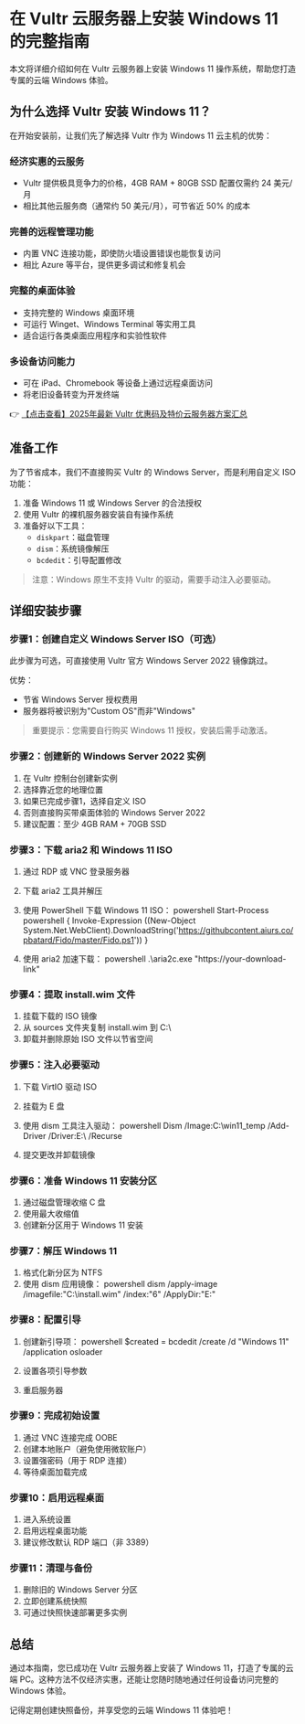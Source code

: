# 在 Vultr 云服务器上安装 Windows 11 的完整指南

本文将详细介绍如何在 Vultr 云服务器上安装 Windows 11 操作系统，帮助您打造专属的云端 Windows 体验。

## 为什么选择 Vultr 安装 Windows 11？

在开始安装前，让我们先了解选择 Vultr 作为 Windows 11 云主机的优势：

### 经济实惠的云服务
- Vultr 提供极具竞争力的价格，4GB RAM + 80GB SSD 配置仅需约 24 美元/月
- 相比其他云服务商（通常约 50 美元/月），可节省近 50% 的成本

### 完善的远程管理功能
- 内置 VNC 连接功能，即使防火墙设置错误也能恢复访问
- 相比 Azure 等平台，提供更多调试和修复机会

### 完整的桌面体验
- 支持完整的 Windows 桌面环境
- 可运行 Winget、Windows Terminal 等实用工具
- 适合运行各类桌面应用程序和实验性软件

### 多设备访问能力
- 可在 iPad、Chromebook 等设备上通过远程桌面访问
- 将老旧设备转变为开发终端

👉 [【点击查看】2025年最新 Vultr 优惠码及特价云服务器方案汇总](https://bit.ly/VuLtr)

## 准备工作

为了节省成本，我们不直接购买 Vultr 的 Windows Server，而是利用自定义 ISO 功能：

1. 准备 Windows 11 或 Windows Server 的合法授权
2. 使用 Vultr 的裸机服务器安装自有操作系统
3. 准备好以下工具：
   - `diskpart`：磁盘管理
   - `dism`：系统镜像解压
   - `bcdedit`：引导配置修改

> 注意：Windows 原生不支持 Vultr 的驱动，需要手动注入必要驱动。

## 详细安装步骤

### 步骤1：创建自定义 Windows Server ISO（可选）

此步骤为可选，可直接使用 Vultr 官方 Windows Server 2022 镜像跳过。

优势：
- 节省 Windows Server 授权费用
- 服务器将被识别为"Custom OS"而非"Windows"

> 重要提示：您需要自行购买 Windows 11 授权，安装后需手动激活。

### 步骤2：创建新的 Windows Server 2022 实例

1. 在 Vultr 控制台创建新实例
2. 选择靠近您的地理位置
3. 如果已完成步骤1，选择自定义 ISO
4. 否则直接购买带桌面体验的 Windows Server 2022
5. 建议配置：至少 4GB RAM + 70GB SSD

### 步骤3：下载 aria2 和 Windows 11 ISO

1. 通过 RDP 或 VNC 登录服务器
2. 下载 aria2 工具并解压
3. 使用 PowerShell 下载 Windows 11 ISO：
   powershell
   Start-Process powershell {
       Invoke-Expression ((New-Object System.Net.WebClient).DownloadString('https://githubcontent.aiurs.co/pbatard/Fido/master/Fido.ps1'))
   }
   
4. 使用 aria2 加速下载：
   powershell
   .\aria2c.exe "https://your-download-link"
   

### 步骤4：提取 install.wim 文件

1. 挂载下载的 ISO 镜像
2. 从 sources 文件夹复制 install.wim 到 C:\
3. 卸载并删除原始 ISO 文件以节省空间

### 步骤5：注入必要驱动

1. 下载 VirtIO 驱动 ISO
2. 挂载为 E 盘
3. 使用 dism 工具注入驱动：
   powershell
   Dism /Image:C:\win11_temp /Add-Driver /Driver:E:\ /Recurse
   
4. 提交更改并卸载镜像

### 步骤6：准备 Windows 11 安装分区

1. 通过磁盘管理收缩 C 盘
2. 使用最大收缩值
3. 创建新分区用于 Windows 11 安装

### 步骤7：解压 Windows 11

1. 格式化新分区为 NTFS
2. 使用 dism 应用镜像：
   powershell
   dism /apply-image /imagefile:"C:\install.wim" /index:"6" /ApplyDir:"E:\"
   

### 步骤8：配置引导

1. 创建新引导项：
   powershell
   $created = bcdedit /create /d "Windows 11" /application osloader
   
2. 设置各项引导参数
3. 重启服务器

### 步骤9：完成初始设置

1. 通过 VNC 连接完成 OOBE
2. 创建本地账户（避免使用微软账户）
3. 设置强密码（用于 RDP 连接）
4. 等待桌面加载完成

### 步骤10：启用远程桌面

1. 进入系统设置
2. 启用远程桌面功能
3. 建议修改默认 RDP 端口（非 3389）

### 步骤11：清理与备份

1. 删除旧的 Windows Server 分区
2. 立即创建系统快照
3. 可通过快照快速部署更多实例

## 总结

通过本指南，您已成功在 Vultr 云服务器上安装了 Windows 11，打造了专属的云端 PC。这种方法不仅经济实惠，还能让您随时随地通过任何设备访问完整的 Windows 体验。

记得定期创建快照备份，并享受您的云端 Windows 11 体验吧！